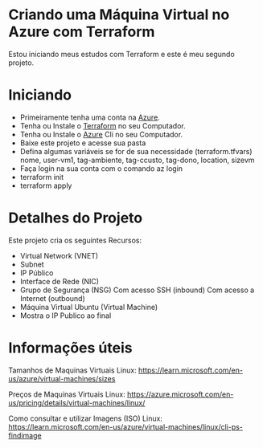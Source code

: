 # Criando uma Máquina Virtual no Azure com Terraform

Estou iniciando meus estudos com Terraform e este é meu segundo projeto. 

# Iniciando

- Primeiramente tenha uma conta na [Azure](https://azure.microsoft.com/pt-br/free/).
- Tenha ou Instale o [Terraform](https://developer.hashicorp.com/terraform/tutorials/aws-get-started/install-cli) no seu Computador.
- Tenha ou Instale o [Azure](https://learn.microsoft.com/en-us/cli/azure/install-azure-cli) Cli no seu Computador.
- Baixe este projeto e acesse sua pasta
- Defina algumas variáveis se for de sua necessidade (terraform.tfvars)
    nome, user-vm1, tag-ambiente, tag-ccusto, tag-dono, location, sizevm
- Faça login na sua conta com o comando 
    az login 
- terraform init
- terraform apply

# Detalhes do Projeto

Este projeto cria os seguintes Recursos:

- Virtual Network (VNET)
- Subnet 
- IP Público
- Interface de Rede (NIC)
- Grupo de Segurança (NSG)
    Com acesso SSH (inbound)
    Com acesso a Internet (outbound)
- Máquina Virtual Ubuntu (Virtual Machine)
- Mostra o IP Publico ao final

# Informações úteis

Tamanhos de Maquinas Virtuais Linux:
https://learn.microsoft.com/en-us/azure/virtual-machines/sizes

Preços de Maquinas Virtuais Linux:
https://azure.microsoft.com/en-us/pricing/details/virtual-machines/linux/

Como consultar e utilizar Imagens (ISO) Linux:
https://learn.microsoft.com/en-us/azure/virtual-machines/linux/cli-ps-findimage

